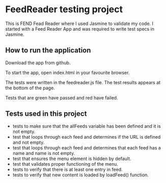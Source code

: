 # FeedReader testing project

This is FEND Fead Reader where I used Jasmine to validate my code. I started with a Feed Reader App and was required to write test specs in Jasmine.


## How to run the application

Download the app from github.

To start the app, open index.html in your favourite browser.

The tests were written in the feedreader.js file. The test results appears at the bottom of the page.

Tests that are green have passed and red have failed.

## Tests used in this project

* tests to make sure that the allFeeds variable has been defined and it is not empty.
* test that loops through each feed and determines if the URL is defined and not empty.
* test that loops through each feed and determines that each feed has a name and name is not empty.
* test that ensures the menu element is hidden by default.
* test that validates proper functioning of the menu.
* tests to verify that there is at least one entry in feed.
* tests to verify that new content is loaded by loadFeed() function.